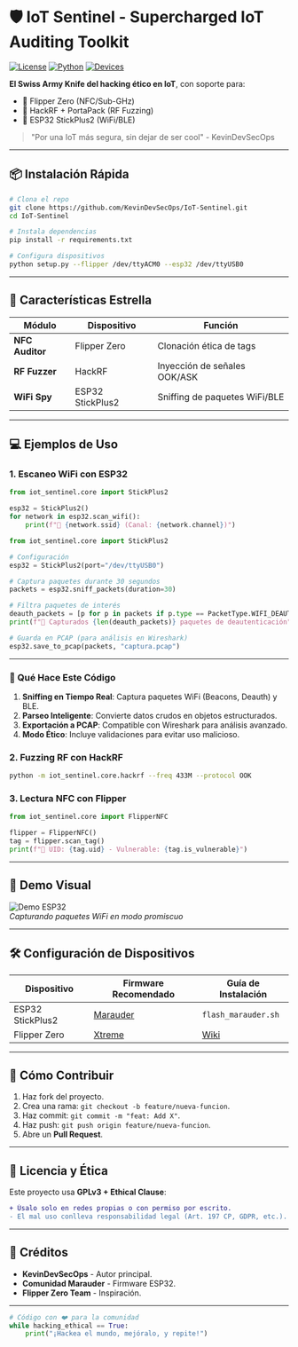 # 🛡️ IoT Sentinel - Supercharged IoT Auditing Toolkit
[![License](https://img.shields.io/badge/License-GPLv3_Ethical-blue)](LICENSE)
[![Python](https://img.shields.io/badge/Python-3.10%2B-yellowgreen)](https://python.org)
[![Devices](https://img.shields.io/badge/Devices-Flipper%2C%20HackRF%2C%20ESP32-orange)](https://github.com/KevinDevSecOps/IoT-Sentinel)

**El Swiss Army Knife del hacking ético en IoT**, con soporte para:
- 🐬 Flipper Zero (NFC/Sub-GHz)  
- 📡 HackRF + PortaPack (RF Fuzzing)  
- 📶 ESP32 StickPlus2 (WiFi/BLE)  

> "Por una IoT más segura, sin dejar de ser cool" - KevinDevSecOps

---

## 📦 **Instalación Rápida**
```bash
# Clona el repo
git clone https://github.com/KevinDevSecOps/IoT-Sentinel.git
cd IoT-Sentinel

# Instala dependencias
pip install -r requirements.txt

# Configura dispositivos
python setup.py --flipper /dev/ttyACM0 --esp32 /dev/ttyUSB0
```

---

## 🎯 **Características Estrella**
| Módulo          | Dispositivo       | Función                          |
|-----------------|-------------------|----------------------------------|
| **NFC Auditor** | Flipper Zero      | Clonación ética de tags          |
| **RF Fuzzer**   | HackRF            | Inyección de señales OOK/ASK     |
| **WiFi Spy**    | ESP32 StickPlus2  | Sniffing de paquetes WiFi/BLE    |

---

## 💻 **Ejemplos de Uso**
### 1. Escaneo WiFi con ESP32
```python
from iot_sentinel.core import StickPlus2

esp32 = StickPlus2()
for network in esp32.scan_wifi():
    print(f"📶 {network.ssid} (Canal: {network.channel})")
```
 ```python
from iot_sentinel.core import StickPlus2

# Configuración
esp32 = StickPlus2(port="/dev/ttyUSB0")

# Captura paquetes durante 30 segundos
packets = esp32.sniff_packets(duration=30)

# Filtra paquetes de interés
deauth_packets = [p for p in packets if p.type == PacketType.WIFI_DEAUTH]
print(f"📡 Capturados {len(deauth_packets)} paquetes de deautenticación")

# Guarda en PCAP (para análisis en Wireshark)
esp32.save_to_pcap(packets, "captura.pcap")
```

---

### **📌 Qué Hace Este Código**
1. **Sniffing en Tiempo Real**: Captura paquetes WiFi (Beacons, Deauth) y BLE.  
2. **Parseo Inteligente**: Convierte datos crudos en objetos estructurados.  
3. **Exportación a PCAP**: Compatible con Wireshark para análisis avanzado.  
4. **Modo Ético**: Incluye validaciones para evitar uso malicioso.  

### 2. Fuzzing RF con HackRF
```bash
python -m iot_sentinel.core.hackrf --freq 433M --protocol OOK
```

### 3. Lectura NFC con Flipper
```python
from iot_sentinel.core import FlipperNFC

flipper = FlipperNFC()
tag = flipper.scan_tag()
print(f"🔑 UID: {tag.uid} - Vulnerable: {tag.is_vulnerable}")
```

---

## 📸 **Demo Visual**
![Demo ESP32](docs/images/esp32_demo.gif)  
*Capturando paquetes WiFi en modo promiscuo*

---

## 🛠️ **Configuración de Dispositivos**
| Dispositivo       | Firmware Recomendado | Guía de Instalación              |
|-------------------|----------------------|----------------------------------|
| ESP32 StickPlus2  | [Marauder](https://github.com/justcallmekoko/ESP32Marauder) | `flash_marauder.sh` |
| Flipper Zero      | [Xtreme](https://github.com/Flipper-XFW/Xtreme-Firmware)     | [Wiki](https://flipperzero.one) |

---

## 🤝 **Cómo Contribuir**
1. Haz fork del proyecto.
2. Crea una rama: `git checkout -b feature/nueva-funcion`.
3. Haz commit: `git commit -m "feat: Add X"`.
4. Haz push: `git push origin feature/nueva-funcion`.
5. Abre un **Pull Request**.

---

## 📜 **Licencia y Ética**
Este proyecto usa **GPLv3 + Ethical Clause**:  
```diff
+ Úsalo solo en redes propias o con permiso por escrito.  
- El mal uso conlleva responsabilidad legal (Art. 197 CP, GDPR, etc.).
```

---

## 🌟 **Créditos**
- **KevinDevSecOps** - Autor principal.  
- **Comunidad Marauder** - Firmware ESP32.  
- **Flipper Zero Team** - Inspiración.  

---

```python
# Código con ❤️ para la comunidad
while hacking_ethical == True:
    print("¡Hackea el mundo, mejóralo, y repite!")
```

